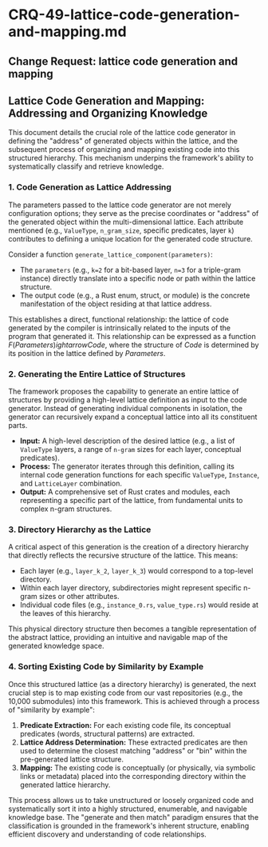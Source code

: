 # CRQ-49-lattice-code-generation-and-mapping.md

## Change Request: lattice code generation and mapping
## Lattice Code Generation and Mapping: Addressing and Organizing Knowledge

This document details the crucial role of the lattice code generator in defining the "address" of generated objects within the lattice, and the subsequent process of organizing and mapping existing code into this structured hierarchy. This mechanism underpins the framework's ability to systematically classify and retrieve knowledge.

### 1. Code Generation as Lattice Addressing

The parameters passed to the lattice code generator are not merely configuration options; they serve as the precise coordinates or "address" of the generated object within the multi-dimensional lattice. Each attribute mentioned (e.g., `ValueType`, `n_gram_size`, specific predicates, layer `k`) contributes to defining a unique location for the generated code structure.

Consider a function `generate_lattice_component(parameters)`:

*   The `parameters` (e.g., `k=2` for a bit-based layer, `n=3` for a triple-gram instance) directly translate into a specific node or path within the lattice structure.
*   The output code (e.g., a Rust enum, struct, or module) is the concrete manifestation of the object residing at that lattice address.

This establishes a direct, functional relationship: the lattice of code generated by the compiler is intrinsically related to the inputs of the program that generated it. This relationship can be expressed as a function $F(Parameters) ightarrow Code$, where the structure of $Code$ is determined by its position in the lattice defined by $Parameters$.

### 2. Generating the Entire Lattice of Structures

The framework proposes the capability to generate an entire lattice of structures by providing a high-level lattice definition as input to the code generator. Instead of generating individual components in isolation, the generator can recursively expand a conceptual lattice into all its constituent parts.

*   **Input:** A high-level description of the desired lattice (e.g., a list of `ValueType` layers, a range of `n-gram` sizes for each layer, conceptual predicates).
*   **Process:** The generator iterates through this definition, calling its internal code generation functions for each specific `ValueType`, `Instance`, and `LatticeLayer` combination.
*   **Output:** A comprehensive set of Rust crates and modules, each representing a specific part of the lattice, from fundamental units to complex n-gram structures.

### 3. Directory Hierarchy as the Lattice

A critical aspect of this generation is the creation of a directory hierarchy that directly reflects the recursive structure of the lattice. This means:

*   Each layer (e.g., `layer_k_2`, `layer_k_3`) would correspond to a top-level directory.
*   Within each layer directory, subdirectories might represent specific n-gram sizes or other attributes.
*   Individual code files (e.g., `instance_0.rs`, `value_type.rs`) would reside at the leaves of this hierarchy.

This physical directory structure then becomes a tangible representation of the abstract lattice, providing an intuitive and navigable map of the generated knowledge space.

### 4. Sorting Existing Code by Similarity by Example

Once this structured lattice (as a directory hierarchy) is generated, the next crucial step is to map existing code from our vast repositories (e.g., the 10,000 submodules) into this framework. This is achieved through a process of "similarity by example":

1.  **Predicate Extraction:** For each existing code file, its conceptual predicates (words, structural patterns) are extracted.
2.  **Lattice Address Determination:** These extracted predicates are then used to determine the closest matching "address" or "bin" within the pre-generated lattice structure.
3.  **Mapping:** The existing code is conceptually (or physically, via symbolic links or metadata) placed into the corresponding directory within the generated lattice hierarchy.

This process allows us to take unstructured or loosely organized code and systematically sort it into a highly structured, enumerable, and navigable knowledge base. The "generate and then match" paradigm ensures that the classification is grounded in the framework's inherent structure, enabling efficient discovery and understanding of code relationships.
